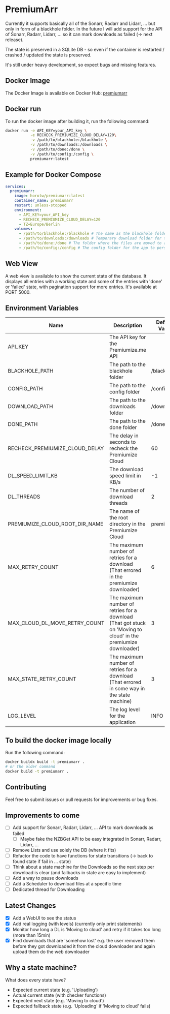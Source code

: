 # PremiumArr

Currently it supports basically all of the Sonarr, Radarr and Lidarr, ... but only in form of a blackhole folder.
In the future I will add support for the API of Sonarr, Radarr, Lidarr, ... so it can mark downloads as failed (-> next release).

The state is preserved in a SQLite DB - so even if the container is restarted / crashed / updated the state is preserved.



It's still under heavy development, so expect bugs and missing features.


## Docker Image

The Docker Image is available on Docker Hub: [premiumarr](https://hub.docker.com/r/horotw/premiumarr)

## Docker run

To run the docker image after building it, run the following command:
```bash
docker run -e API_KEY=your_API_key \
           -e RECHECK_PREMIUMIZE_CLOUD_DELAY=120\
           -v /path/to/blackhole:/blackhole \
           -v /path/to/downloads:/downloads \
           -v /path/to/done:/done \
           -v /path/to/config:/config \
           premiumarr:latest
```

## Example for Docker Compose

```yaml
services:
  premiumarr:
    image: horotw/premiumarr:latest
    container_name: premiumarr
    restart: unless-stopped
    environment:
      - API_KEY=your_API_key
      - RECHECK_PREMIUMIZE_CLOUD_DELAY=120
      - TZ=Europe/Berlin
    volumes:
      - /path/to/blackhole:/blackhole # The same as the blackhole folder you use in e.g. sonarr
      - /path/to/downloads:/downloads # Temporary download folder for the files while downloading
      - /path/to/done:/done # The folder where the files are moved to after downloading (e.g. the same as the one in sonarr)
      - /path/to/config:/config # The config folder for the app to persist the state
```

## Web View

A web view is available to show the current state of the database. It displays all entries with a working state and some of the entries with 'done' or 'failed' state, with pagination support for more entries.
It's available at PORT 5000.

## Environment Variables

| Name                           | Description                                                                                                     | Default Value | Required |
| ------------------------------ | --------------------------------------------------------------------------------------------------------------- | ------------- | -------- |
| API_KEY                        | The API key for the Premiumize.me API                                                                           |               | Yes      |
| BLACKHOLE_PATH                 | The path to the blackhole folder                                                                                | /blackhole    | No       |
| CONFIG_PATH                    | The path to the config folder                                                                                   | /config       | No       |
| DOWNLOAD_PATH                  | The path to the downloads folder                                                                                | /downloads    | No       |
| DONE_PATH                      | The path to the done folder                                                                                     | /done         | No       |
| RECHECK_PREMIUMIZE_CLOUD_DELAY | The delay in seconds to recheck the Premiumize Cloud                                                            | 60            | No       |
| DL_SPEED_LIMIT_KB              | The download speed limit in KB/s                                                                                | -1            | No       |
| DL_THREADS                     | The number of download threads                                                                                  | 2             | No       |
| PREMIUMIZE_CLOUD_ROOT_DIR_NAME | The name of the root directory in the Premiumize Cloud                                                          | premiumarr    | No       |
| MAX_RETRY_COUNT                | The maximum number of retries for a download (That errored in the premiumize downloader)                        | 6             | No       |
| MAX_CLOUD_DL_MOVE_RETRY_COUNT  | The maximum number of retries for a download (That got stuck on 'Moving to cloud' in the premiumize downloader) | 3             | No       |
| MAX_STATE_RETRY_COUNT          | The maximum number of retries for a download (That errored in some way in the state machine)                    | 3             | No       |
| LOG_LEVEL                      | The log level for the application                                                                               | INFO          | No       |

## To build the docker image locally

Run the following command:
```bash
docker buildx build -t premiumarr .
# or the older command
docker build -t premiumarr .
```


## Contributing

Feel free to submit issues or pull requests for improvements or bug fixes.

## Improvements to come
- [ ] Add support for Sonarr, Radarr, Lidarr, ... API to mark downloads as failed
  - [ ] Maybe fake the NZBGet API to be easy integrated in Sonarr, Radarr, Lidarr, ...
- [ ] Remove Lists and use solely the DB (where it fits)
- [ ] Refactor the code to have functions for state transitions (-> back to found state if fail in ... state)
- [ ] Think about a state machine for the Downloads so the next step per download is clear (and fallbacks in state are easy to implement)
- [ ] Add a way to pause downloads
- [ ] Add a Scheduler to download files at a specific time
- [ ] Dedicated thread for Downloading

## Latest Changes
- [X] Add a WebUI to see the status
- [X] Add real logging (with levels) (currently only print statements)
- [X] Monitor how long a DL is 'Moving to cloud' and retry if it takes too long (more than 15min)
- [X] Find downloads that are 'somehow lost' e.g. the user removed them before they got downloaded it from the cloud downloader and again upload them do the web downloader

## Why a state machine?
What does every state have?
 - Expected current state (e.g. 'Uploading')
 - Actual current state (with checker functions)
 - Expected next state (e.g. 'Moving to cloud')
 - Expected fallback state (e.g. 'Uploading' if 'Moving to cloud' fails)
